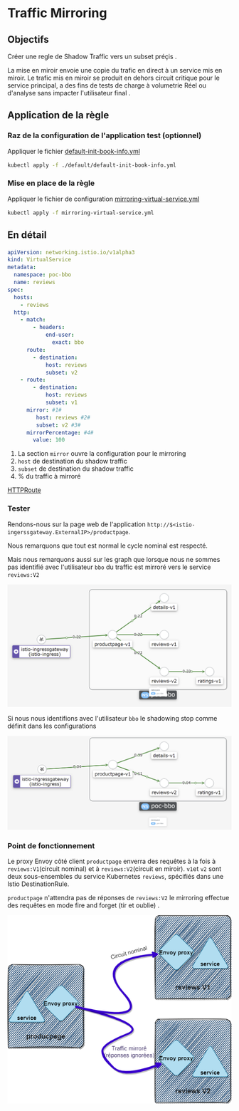 # Traffic Mirroring

## Objectifs

Créer une regle de Shadow Traffic vers un subset préçis .

La mise en miroir envoie une copie du trafic en direct à un service mis en miroir. Le trafic mis en miroir se produit en dehors circuit critique pour le service principal, a des fins de tests de charge à volumetrie Réel ou d'analyse sans impacter l'utilisateur final .

## Application de la règle

### Raz de la configuration de l'application test (optionnel)

Appliquer le fichier [default-init-book-info.yml](./default/default-init-book-info.yml)

```bash
kubectl apply -f ./default/default-init-book-info.yml
```

### Mise en place de la règle

Appliquer le fichier de configuration [mirroring-virtual-service.yml](./mirroring-virtual-service.yml)

```bash
kubectl apply -f mirroring-virtual-service.yml
```

## En détail

```yml
apiVersion: networking.istio.io/v1alpha3
kind: VirtualService
metadata:
  namespace: poc-bbo
  name: reviews
spec:
  hosts:
    - reviews
  http:
    - match:
        - headers:
            end-user:
              exact: bbo
      route:
        - destination:
            host: reviews
            subset: v2
    - route:
        - destination:
            host: reviews
            subset: v1
      mirror: #1#
         host: reviews #2#
         subset: v2 #3#
      mirrorPercentage: #4#
        value: 100
```

1. La section `mirror` ouvre la configuration pour le mirroring
2. `host` de destination du shadow traffic
3. `subset` de destination du shadow traffic
4. % du traffic à mirroré

[HTTPRoute](https://istio.io/latest/docs/reference/config/networking/virtual-service/#HTTPRoute)

### Tester

Rendons-nous sur la page web de l'application `http://$<istio-ingerssgateway.ExternalIP>/productpage`.

Nous remarquons que tout est normal le cycle nominal est respecté.

Mais nous remarquons aussi sur les graph que lorsque nous ne sommes pas identifié avec l'utilisateur `bbo` du traffic est mirroré vers le service `reviews:V2`

![mirroringOn](/assets/mirroringOn.png)

Si nous nous identifions avec l'utilisateur `bbo` le shadowing stop comme définit dans les configurations

![mirroringOff](/assets/mirroringOff.png)

### Point de fonctionnement

Le proxy Envoy côté client  `productpage`  enverra des requêtes à la fois à `reviews:V1`(circuit nominal) et à `reviews:V2`(circuit en miroir). `v1`et  `v2` sont deux sous-ensembles du service Kubernetes `reviews`, spécifiés dans une Istio DestinationRule.

`productpage` n'attendra pas de réponses de `reviews:V2` le mirroring effectue des requêtes en mode fire and forget (tir et oublie) .


![mirroring](/assets/mirroring.png)
